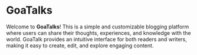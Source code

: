 # GoaTalks
Welcome to **GoaTalks**! This is a simple and customizable blogging platform where users can share their thoughts, experiences, and knowledge with the world. GoaTalk provides an intuitive interface for both readers and writers, making it easy to create, edit, and explore engaging content.
